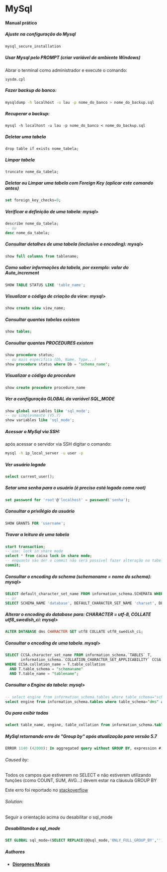 # MySql

#### Manual prático

##### Ajuste na configuração do Mysql
```bash
mysql_secure_installation
```

##### Usar Mysql pelo PROMPT (criar variável de ambiente Windows)
Abrar o terminal como administrador e execute o comando:
```
sysdm.cpl
```

##### Fazer backup do banco:
```bash
mysqldump -h localhost -u lau -p nome_do_banco > nome_do_backup.sql
```

##### Recuperar o backup:
```
mysql -h localhost -u lau -p nome_do_banco < nome_do_backup.sql
```

##### Deletar uma tabela
```
drop table if exists nome_tabela;
```

##### Limpar tabela
```
truncate nome_da_tabela;
```

##### Deletar ou Limpar uma tabela com Foreign Key (aplicar este comando antes)
```sql
set foreign_key_checks=0;
```

##### Verificar a definição de uma tabela: mysql>
```sql
describe nome_da_tabela;
-- ou
desc nome_da_tabela;
```

##### Consultar detalhes de uma tabela (inclusive o encoding): mysql>
```sql
show full columns from tablename;
```

##### Como saber informações da tabela, por exemplo: valor do Auto_increment
```sql
SHOW TABLE STATUS LIKE 'table_name';
```

##### Visualizar o código de criação da view: mysql>
```sql
show create view view_name;
```

##### Consultar quantas tabelas existem
```sql
show tables;
```

##### Consultar quantas PROCEDURES existem
```sql
show procedure status;
-- ou mais especifica (Db, Name, Type...)
show procedure status where Db = "schema_name";
```

##### Visualizar o código da procedure
```sql
show create procedure procedure_name
```

##### Ver a configuração GLOBAL da variável SQL_MODE
```sql
show global variables like 'sql_mode';
-- ou simplesmente (V5.7)
show variables like 'sql_mode';
```

##### Acessar o MySql via SSH:
após acessar o servidor via SSH digitar o comando:
```bash
mysql -h ip_local_server -u user -p
```

##### Ver usuário logado
```sql
select current_user();
```

##### Setar uma senha para o usuário (é preciso está logado como root)
```sql
set password for 'root'@'localhost' = password('senha');
```

##### Consultar o privilégio do usuário
```sql
SHOW GRANTS FOR 'username';
```

##### Travar a leitura de uma tabela
```sql
start transaction;
-- use: lock in share mode
select * from caixa lock in share mode;
-- enquanto não der o commit não será possivel fazer alteração na tabela
commit;
```

##### Consultar o encoding do schema (schemaname = nome do schema): mysql>
```sql
SELECT default_character_set_name FROM information_schema.SCHEMATA WHERE schema_name = "schemaname";
-- or
SELECT SCHEMA_NAME 'database', DEFAULT_CHARACTER_SET_NAME 'charset', DEFAULT_COLLATION_NAME 'collation' FROM information_schema.SCHEMATA;
```

##### Alterar o encoding do database para: CHARACTER = utf-8, COLLATE utf8_swedish_ci: mysql>
```sql
ALTER DATABASE dms CHARACTER SET utf8 COLLATE utf8_swedish_ci;
```

##### Consultar o encoding de uma tabela. mysql>
```sql
SELECT CCSA.character_set_name FROM information_schema.`TABLES` T,
       information_schema.`COLLATION_CHARACTER_SET_APPLICABILITY` CCSA
WHERE CCSA.collation_name = T.table_collation
  AND T.table_schema = "schemaname"
  AND T.table_name = "tablename";
```

##### Consultar o Engine da tabela: mysql>
```sql
-- select engine from information_schema.tables where table_schema="schema_name" and table_name="table";
select engine from information_schema.tables where table_schema="dms" and table_name="pagto";
```

##### Ou para exibir todas
```sql
select table_name, engine, table_collation from information_schema.tables;
```

##### _MySql retornando erro de "Group by" após atualização para versão 5.7_
```sql
ERROR 1140 (42000): In aggregated query without GROUP BY, expression #1 of SELECT list contains nonaggregated column...
```
###### _Caused by:_
Todos os campos que estiverem no SELECT e não estiverem utilizando funções (como COUNT, SUM, AVG...) devem estar na cláusula GROUP BY

Este erro foi reportado no [stackoverflow](https://pt.stackoverflow.com/questions/164614/mysql-retornando-erro-de-group-by-ap%C3%B3s-atualiza%C3%A7%C3%A3o-para-vers%C3%A3o-5-7)

###### _Solution:_
Seguir a orientação acima ou desabilitar o sql_mode

##### Desabilitando o sql_mode
```sql
SET GLOBAL sql_mode=(SELECT REPLACE(@@sql_mode,'ONLY_FULL_GROUP_BY',''));
```

##### Authores

* [**Diorgenes Morais**](https://www.linkedin.com/in/diorgenes-m-silva/ "linkedin")
